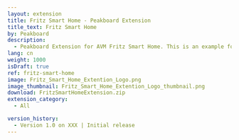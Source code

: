 ```yaml
---
layout: extension
title: Fritz Smart Home - Peakboard Extension
title_text: Fritz Smart Home
by: Peakboard
description: 
  - Peakboard Extension for AVM Fritz Smart Home. This is an example for connection to Fritz thermostats.
lang: cn
weight: 1000
isDraft: true
ref: fritz-smart-home
image: Fritz_Smart_Home_Extention_Logo.png
image_thumbnail: Fritz_Smart_Home_Extention_Logo_thumbnail.png
download: FritzSmartHomeExtension.zip
extension_category:
  - All

version_history:
  - Version 1.0 on XXX | Initial release
---
```

